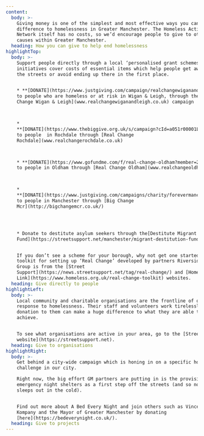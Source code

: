 ```yaml
---
content:
  body: >-
    Giving money is one of the simplest and most effective ways you can make a
    difference to homelessness in Greater Manchester. The Homeless Action
    Network itself has no costs, so we’d encourage people to give to other
    causes within Greater Manchester.
  heading: How you can give to help end homelessness
highlightTop:
  body: >-
    Support people directly through a local ‘personalised grant schemes’. These
    initiatives cover costs of essential items which help people get away from
    the streets or avoid ending up there in the first place.


    * **[DONATE](https://www.justgiving.com/campaign/realchangewiganandleigh)**
    to people who are homeless or at risk in Wigan & Leigh, through the [Real
    Change Wigan & Leigh](www.realchangewiganandleigh.co.uk) campaign



    *
    **[DONATE](https://www.thebiggive.org.uk/s/campaign?cId=a051r00001LjKtPAAV)**
    to people  in Rochdale through [Real Change
    Rochdale](www.realchangerochdale.co.uk)



    * **[DONATE](https://www.gofundme.com/f/real-change-oldham?member=2251952)**
    to people in Oldham through [Real Change Oldham](www.realchangeoldham.co.uk)



    *
    **[DONATE](https://www.justgiving.com/campaigns/charity/forevermanchester/bigchangemcr)**
    to people in Manchester through [Big Change
    Mcr](http://bigchangemcr.co.uk/)   




    * Donate to destitute asylum seekers through the[Destitute Migrant Relief
    Fund](https://streetsupport.net/manchester/migrant-destitution-fund/)


    If you don’t see a scheme for your borough, why not get one started? A
    toolkit for setting up ‘Real Change’ developed by partners Riverside Housing
    Group is from the [Street
    Support](https://news.streetsupport.net/tag/real-change/) and [Homeless
    Link](https://www.homeless.org.uk/real-change-toolkit) websites.
  heading: Give directly to people
highlightLeft:
  body: >-
    Local community and charitable organisations are the frontline of our
    response to homelessness. Their staff and volunteers work tirelessly, and a
    donation to them can make a huge difference to what they are able to
    achieve.


    To see what organisations are active in your area, go to the [Street Support
    website](https://streetsupport.net).
  heading: Give to organisations
highlightRight:
  body: >-
    Get behind a city-wide campaign which is honing in on a specific homeless
    challenge in our city.

    Right now, the big effort GM partners are putting in is the provision of
    emergency night shelters as a first step off the streets (and so no one
    sleeps out in the cold).


    Find out more about A Bed Every Night and join others such as Vincent
    Kompany and the Mayor of Greater Manchester by donating
    [here](https://bedeverynight.co.uk/).
  heading: Give to projects
---
```


